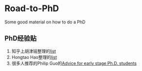 # Road-to-PhD
Some good material on how to do a PhD

## PhD经验贴
1. 知乎上胡津铭整理的[list](https://www.zhihu.com/question/32210068/answer/2786600114)
2. Hongtao Hao整理的[list](https://hongtaoh.com/en/2021/09/18/phd-advice-collection/)
3. 很多人推荐的Philip Guo的[Advice for early stage Ph.D. students](https://www.jianshu.com/p/e24e5624b150)

## 
<!--stackedit_data:
eyJoaXN0b3J5IjpbLTQ1ODk4MTY5MSwxNDc2MTUzNzIsMTg2ND
EzMDAzOSwxOTU0OTAxMzkxLDE0Mzg2NzY1MzFdfQ==
-->